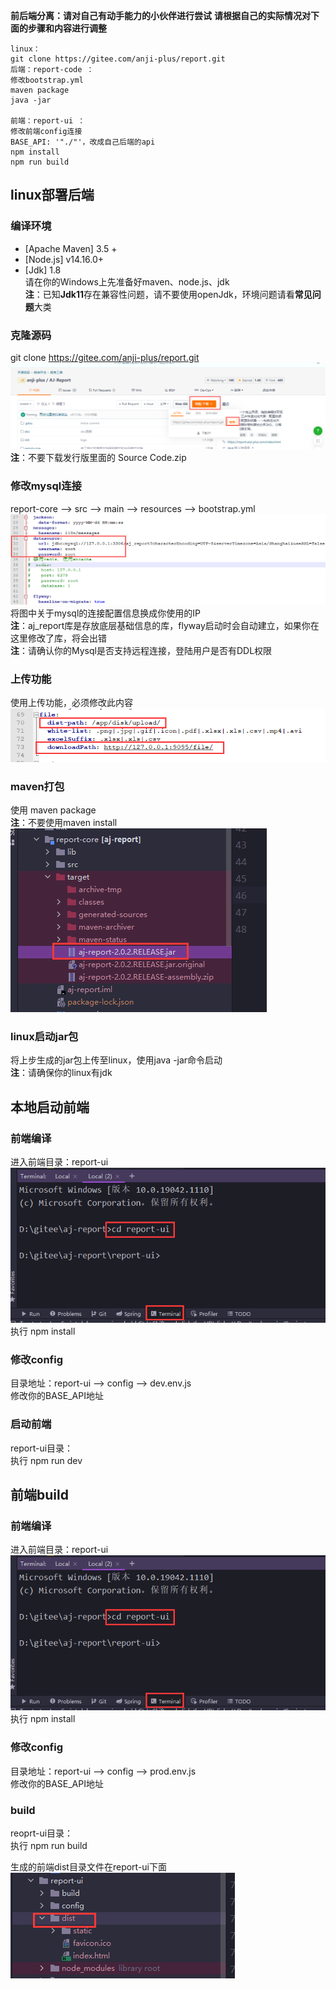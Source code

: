 **前后端分离：请对自己有动手能力的小伙伴进行尝试**
**请根据自己的实际情况对下面的步骤和内容进行调整**

```
linux：
git clone https://gitee.com/anji-plus/report.git
后端：report-code ：
修改bootstrap.yml
maven package
java -jar

前端：report-ui ：
修改前端config连接
BASE_API: '"./"'，改成自己后端的api
npm install
npm run build
```

## linux部署后端

### 编译环境

- [Apache Maven] 3.5 +<br>
- [Node.js] v14.16.0+<br>
- [Jdk] 1.8 <br>
  请在你的Windows上先准备好maven、node.js、jdk <br>
  **注**：已知**Jdk11**存在兼容性问题，请不要使用openJdk，环境问题请看**常见问题**大类 <br>

### 克隆源码

git clone https://gitee.com/anji-plus/report.git <br>
![img9.png](../picture/quickly/img_9.png) <br>
**注**：不要下载发行版里面的 Source Code.zip <br>

### 修改mysql连接

report-core --> src --> main --> resources --> bootstrap.yml <br>
![bootstrap.png](../picture/quickly/img_2.png) <br>
将图中关于mysql的连接配置信息换成你使用的IP <br>
**注**：aj_report库是存放底层基础信息的库，flyway启动时会自动建立，如果你在这里修改了库，将会出错<br>
**注**：请确认你的Mysql是否支持远程连接，登陆用户是否有DDL权限 <br>

### 上传功能

使用上传功能，必须修改此内容 <br>
![file.png](../picture/quickly/img_5.png) <br>

### maven打包

使用 maven package <br>
**注**：不要使用maven install <br>
![img10](../picture/quickly/img_10.png) <br>

### linux启动jar包

将上步生成的jar包上传至linux，使用java -jar命令启动 <br>
**注**：请确保你的linux有jdk <br>

## 本地启动前端

### 前端编译

进入前端目录：report-ui <br>
![img11](../picture/quickly/img_11.png) <br>
执行 npm install <br>

### 修改config

目录地址：report-ui --> config --> dev.env.js <br>
修改你的BASE_API地址 <br>

### 启动前端

report-ui目录： <br>
执行 npm run dev <br>

## 前端build

### 前端编译

进入前端目录：report-ui <br>
![img11](../picture/quickly/img_11.png) <br>
执行 npm install <br>

### 修改config

目录地址：report-ui --> config --> prod.env.js <br>
修改你的BASE_API地址 <br>

### build

reoprt-ui目录： <br>
执行 npm run build <br>

生成的前端dist目录文件在report-ui下面 <br>
![img12](../picture/quickly/img_12.png) <br>


